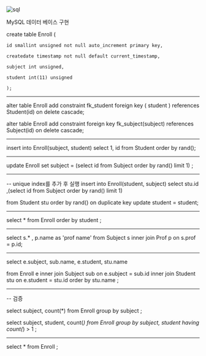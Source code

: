 ![sql](https://user-images.githubusercontent.com/44750085/49565371-50aa7c80-f96a-11e8-8450-922e8d7eecee.png)

MySQL 데이터 베이스 구현

create table Enroll (

    id smallint unsigned not null auto_increment primary key,
	
    createdate timestamp not null default current_timestamp,
    
    subject int unsigned, 
    
    student int(11) unsigned
    
    );
    
------    
    
alter table Enroll add constraint  fk_student foreign key ( student ) references Student(id) on delete cascade;

alter table Enroll add constraint  foreign key fk_subject(subject) references Subject(id) on delete cascade;

------

insert into Enroll(subject, student) select 1, id from Student order by rand();

------
update  Enroll  set subject =  (select id from Subject order by rand() limit 1) ;

---------
-- unique index를 추가 후 실행
insert into Enroll(student, subject) select stu.id ,(select id from Subject order by rand() limit 1)

  from Student  stu order by rand() on duplicate key update student = student;

--------
select * from Enroll order by student ;

--------
select s.* , p.name as 'prof name' from Subject s inner join Prof p on s.prof = p.id;  

-------

select e.subject, sub.name, e.student, stu.name

from Enroll e inner join Subject sub on e.subject = sub.id  inner join Student stu on e.student = stu.id order by stu.name ;

--------
-- 검증

select subject, count(*) from Enroll group by subject ;

select subject, student, count(*) from Enroll group by subject, student having count(*) > 1 ;


--------------
select * from Enroll ;

